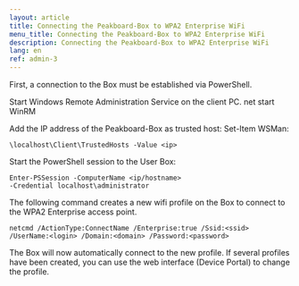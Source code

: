 ```yaml
---
layout: article
title: Connecting the Peakboard-Box to WPA2 Enterprise WiFi
menu_title: Connecting the Peakboard-Box to WPA2 Enterprise WiFi
description: Connecting the Peakboard-Box to WPA2 Enterprise WiFi
lang: en
ref: admin-3
---
```

First, a connection to the Box must be established via PowerShell.

Start Windows Remote Administration Service on the client PC.
net start WinRM

Add the IP address of the Peakboard-Box as trusted host:
Set-Item WSMan:
```
\localhost\Client\TrustedHosts -Value <ip>
```

Start the PowerShell session to the User Box:
```
Enter-PSSession -ComputerName <ip/hostname>
-Credential localhost\administrator
```

The following command creates a new wifi profile on the Box to connect to the WPA2 Enterprise access point.
```
netcmd /ActionType:ConnectName /Enterprise:true /Ssid:<ssid>
/UserName:<login> /Domain:<domain> /Password:<password>
```

The Box will now automatically connect to the new profile. If several profiles have been created, you can use the web interface (Device Portal) to change the profile.

